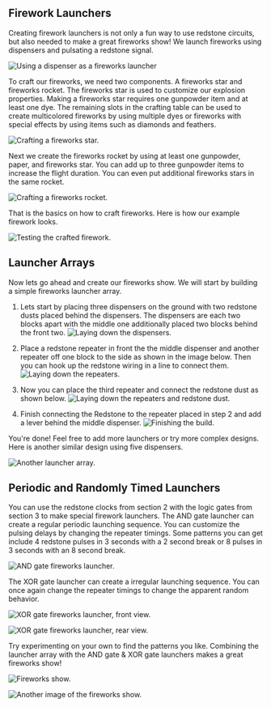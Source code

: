 ## Firework Launchers

Creating firework launchers is not only a fun way to use redstone circuits, but also needed to make a great fireworks
show! We launch fireworks using dispensers and pulsating a redstone signal.

![Using a dispenser as a fireworks launcher](images/appendices/a5_dispenser.png)

To craft our fireworks, we need two components. A fireworks star and fireworks rocket. The fireworks star is used to
customize our explosion properties. Making a fireworks star requires one gunpowder item and at least one dye. The
remaining slots in the crafting table can be used to create multicolored fireworks by using multiple dyes or fireworks
with special effects by using items such as diamonds and feathers.

![Crafting a fireworks star.](images/appendices/a5_crafting_fireworks_star.png)

Next we create the fireworks rocket by using at least one gunpowder, paper, and fireworks star. You can add up to three
gunpowder items to increase the flight duration. You can even put additional fireworks stars in the same rocket.

![Crafting a fireworks rocket.](images/appendices/a5_crafting_fireworks_rocket.png)

That is the basics on how to craft fireworks. Here is how our example firework looks.

![Testing the crafted firework.](images/appendices/a5_testing_crafted_firework.png)

## Launcher Arrays

Now lets go ahead and create our fireworks show. We will start by building a simple fireworks launcher array.

1. Lets start by placing three dispensers on the ground with two redstone dusts placed behind the dispensers. The
dispensers are each two blocks apart with the middle one additionally placed two blocks behind the front two.
![Laying down the dispensers.](images/appendices/a5_launcher_array1_building1.png)

2. Place a redstone repeater in front the the middle dispenser and another repeater off one block to the side as shown
in the image below. Then you can hook up the redstone wiring in a line to connect them.
![Laying down the repeaters.](images/appendices/a5_launcher_array1_building2.png)

3. Now you can place the third repeater and connect the redstone dust as shown below.
![Laying down the repeaters and redstone dust.](images/appendices/a5_launcher_array1_building3.png)

4. Finish connecting the Redstone to the repeater placed in step 2 and add a lever behind the middle dispenser.
![Finishing the build.](images/appendices/a5_launcher_array1_completed.png)

You're done! Feel free to add more launchers or try more complex designs. Here is another similar design using
five dispensers.

![Another launcher array.](images/appendices/a5_launcher_array2.png)

## Periodic and Randomly Timed Launchers

You can use the redstone clocks from section 2 with the logic gates from section 3 to make special firework launchers.
The AND gate launcher can create a regular periodic launching sequence. You can customize the pulsing delays by changing
the repeater timings. Some patterns you can get include 4 redstone pulses in 3 seconds with a 2 second break or 8
pulses in 3 seconds with an 8 second break.

![AND gate fireworks launcher.](images/appendices/a5_AND_gate_launcher.png)

The XOR gate launcher can create a irregular launching sequence. You can once again change the repeater timings to
change the apparent random behavior.

![XOR gate fireworks launcher, front view.](images/appendices/a5_XOR_gate_launcher_front.png)

![XOR gate fireworks launcher, rear view.](images/appendices/a5_XOR_gate_launcher_rear.png)

Try experimenting on your own to find the patterns you like. Combining the launcher array with the AND gate & XOR
gate launchers makes a great fireworks show!

![Fireworks show.](images/appendices/a5_fireworks_show_1.png)

![Another image of the fireworks show.](images/appendices/a5_fireworks_show_2.png)